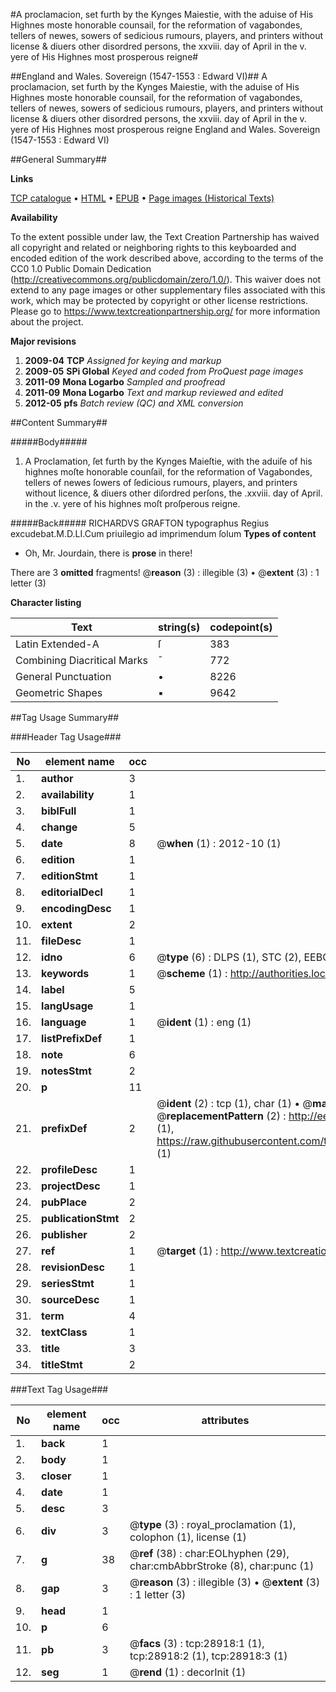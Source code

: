 #A proclamacion, set furth by the Kynges Maiestie, with the aduise of His Highnes moste honorable counsail, for the reformation of vagabondes, tellers of newes, sowers of sedicious rumours, players, and printers without license & diuers other disordred persons, the xxviii. day of April in the v. yere of His Highnes most prosperous reigne#

##England and Wales. Sovereign (1547-1553 : Edward VI)##
A proclamacion, set furth by the Kynges Maiestie, with the aduise of His Highnes moste honorable counsail, for the reformation of vagabondes, tellers of newes, sowers of sedicious rumours, players, and printers without license & diuers other disordred persons, the xxviii. day of April in the v. yere of His Highnes most prosperous reigne
England and Wales. Sovereign (1547-1553 : Edward VI)

##General Summary##

**Links**

[TCP catalogue](http://www.ota.ox.ac.uk/tcp/)  • 
[HTML](http://tei.it.ox.ac.uk/tcp/Texts-HTML/free/A21/A21526.html)  • 
[EPUB](http://tei.it.ox.ac.uk/tcp/Texts-EPUB/free/A21/A21526.epub) • 
[Page images (Historical Texts)](https://historicaltexts.jisc.ac.uk/eebo-33151091e)

**Availability**

To the extent possible under law, the Text Creation Partnership has waived all copyright and related or neighboring rights to this keyboarded and encoded edition of the work described above, according to the terms of the CC0 1.0 Public Domain Dedication (http://creativecommons.org/publicdomain/zero/1.0/). This waiver does not extend to any page images or other supplementary files associated with this work, which may be protected by copyright or other license restrictions. Please go to https://www.textcreationpartnership.org/ for more information about the project.

**Major revisions**

1. __2009-04__ __TCP__ *Assigned for keying and markup*
1. __2009-05__ __SPi Global__ *Keyed and coded from ProQuest page images*
1. __2011-09__ __Mona Logarbo__ *Sampled and proofread*
1. __2011-09__ __Mona Logarbo__ *Text and markup reviewed and edited*
1. __2012-05__ __pfs__ *Batch review (QC) and XML conversion*

##Content Summary##

#####Body#####

1. A Proclamation, ſet furth by the Kynges Maieſtie, with the aduiſe of his highnes moſte honorable counſail, for the reformation of Vagabondes, tellers of newes ſowers of ſedicious rumours, players, and printers without licence, & diuers other diſordred perſons, the .xxviii. day of April. in the .v. yere of his highnes moſt proſperous reigne.

#####Back#####
RICHARDVS GRAFTON typographus Regius excudebat.M.D.LI.Cum priuilegio ad imprimendum ſolum
**Types of content**

  * Oh, Mr. Jourdain, there is **prose** in there!

There are 3 **omitted** fragments! 
 @__reason__ (3) : illegible (3)  •  @__extent__ (3) : 1 letter (3)

**Character listing**


|Text|string(s)|codepoint(s)|
|---|---|---|
|Latin Extended-A|ſ|383|
|Combining             Diacritical Marks|̄|772|
|General Punctuation|•|8226|
|Geometric Shapes|▪|9642|

##Tag Usage Summary##

###Header Tag Usage###

|No|element name|occ|attributes|
|---|---|---|---|
|1.|__author__|3||
|2.|__availability__|1||
|3.|__biblFull__|1||
|4.|__change__|5||
|5.|__date__|8| @__when__ (1) : 2012-10 (1)|
|6.|__edition__|1||
|7.|__editionStmt__|1||
|8.|__editorialDecl__|1||
|9.|__encodingDesc__|1||
|10.|__extent__|2||
|11.|__fileDesc__|1||
|12.|__idno__|6| @__type__ (6) : DLPS (1), STC (2), EEBO-CITATION (1), OCLC (1), VID (1)|
|13.|__keywords__|1| @__scheme__ (1) : http://authorities.loc.gov/ (1)|
|14.|__label__|5||
|15.|__langUsage__|1||
|16.|__language__|1| @__ident__ (1) : eng (1)|
|17.|__listPrefixDef__|1||
|18.|__note__|6||
|19.|__notesStmt__|2||
|20.|__p__|11||
|21.|__prefixDef__|2| @__ident__ (2) : tcp (1), char (1)  •  @__matchPattern__ (2) : ([0-9\-]+):([0-9IVX]+) (1), (.+) (1)  •  @__replacementPattern__ (2) : http://eebo.chadwyck.com/downloadtiff?vid=$1&page=$2 (1), https://raw.githubusercontent.com/textcreationpartnership/Texts/master/tcpchars.xml#$1 (1)|
|22.|__profileDesc__|1||
|23.|__projectDesc__|1||
|24.|__pubPlace__|2||
|25.|__publicationStmt__|2||
|26.|__publisher__|2||
|27.|__ref__|1| @__target__ (1) : http://www.textcreationpartnership.org/docs/. (1)|
|28.|__revisionDesc__|1||
|29.|__seriesStmt__|1||
|30.|__sourceDesc__|1||
|31.|__term__|4||
|32.|__textClass__|1||
|33.|__title__|3||
|34.|__titleStmt__|2||


###Text Tag Usage###

|No|element name|occ|attributes|
|---|---|---|---|
|1.|__back__|1||
|2.|__body__|1||
|3.|__closer__|1||
|4.|__date__|1||
|5.|__desc__|3||
|6.|__div__|3| @__type__ (3) : royal_proclamation (1), colophon (1), license (1)|
|7.|__g__|38| @__ref__ (38) : char:EOLhyphen (29), char:cmbAbbrStroke (8), char:punc (1)|
|8.|__gap__|3| @__reason__ (3) : illegible (3)  •  @__extent__ (3) : 1 letter (3)|
|9.|__head__|1||
|10.|__p__|6||
|11.|__pb__|3| @__facs__ (3) : tcp:28918:1 (1), tcp:28918:2 (1), tcp:28918:3 (1)|
|12.|__seg__|1| @__rend__ (1) : decorInit (1)|
